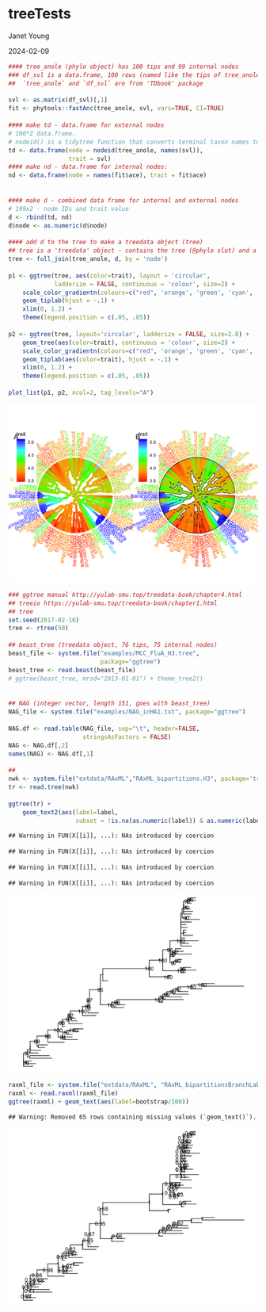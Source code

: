treeTests
================
Janet Young

2024-02-09

``` r
#### tree_anole (phylo object) has 100 tips and 99 internal nodes
### df_svl is a data.frame, 100 rows (named like the tips of tree_anole), 1 column ("svl")
##  `tree_anole` and `df_svl` are from 'TDbook' package

svl <- as.matrix(df_svl)[,1]
fit <- phytools::fastAnc(tree_anole, svl, vars=TRUE, CI=TRUE)

#### make td - data.frame for external nodes
# 100*2 data.frame.
# nodeid() is a tidytree function that converts terminal taxon names to a numeric node ID
td <- data.frame(node = nodeid(tree_anole, names(svl)),
                 trait = svl)
#### make nd - data.frame for internal nodes:
nd <- data.frame(node = names(fit$ace), trait = fit$ace)


#### make d - combined data frame for internal and external nodes
# 199x2 - node IDs and trait value
d <- rbind(td, nd)
d$node <- as.numeric(d$node)

#### add d to the tree to make a treedata object (tree)
## tree is a 'treedata' object - contains the tree (@phylo slot) and a 199*4 tibble generated from d (with an added TRUE/FALSE column called 'isTip')
tree <- full_join(tree_anole, d, by = 'node')

p1 <- ggtree(tree, aes(color=trait), layout = 'circular', 
             ladderize = FALSE, continuous = 'colour', size=2) +
    scale_color_gradientn(colours=c("red", 'orange', 'green', 'cyan', 'blue')) +
    geom_tiplab(hjust = -.1) + 
    xlim(0, 1.2) + 
    theme(legend.position = c(.05, .85)) 

p2 <- ggtree(tree, layout='circular', ladderize = FALSE, size=2.8) + 
    geom_tree(aes(color=trait), continuous = 'colour', size=2) +  
    scale_color_gradientn(colours=c("red", 'orange', 'green', 'cyan', 'blue')) +
    geom_tiplab(aes(color=trait), hjust = -.1) + 
    xlim(0, 1.2) + 
    theme(legend.position = c(.05, .85)) 

plot_list(p1, p2, ncol=2, tag_levels="A")    
```

![](treeTests_files/figure-gfm/unnamed-chunk-1-1.png)<!-- -->

``` r
### ggtree manual http://yulab-smu.top/treedata-book/chapter4.html
## treeio https://yulab-smu.top/treedata-book/chapter1.html
## tree
set.seed(2017-02-16)
tree <- rtree(50)

## beast_tree (treedata object, 76 tips, 75 internal nodes)
beast_file <- system.file("examples/MCC_FluA_H3.tree", 
                          package="ggtree")
beast_tree <- read.beast(beast_file)
# ggtree(beast_tree, mrsd="2013-01-01") + theme_tree2()


## NAG (integer vector, length 151, goes with beast_tree)
NAG_file <- system.file("examples/NAG_inHA1.txt", package="ggtree")

NAG.df <- read.table(NAG_file, sep="\t", header=FALSE, 
                     stringsAsFactors = FALSE)
NAG <- NAG.df[,2]
names(NAG) <- NAG.df[,1]

##
nwk <- system.file("extdata/RAxML","RAxML_bipartitions.H3", package='treeio')
tr <- read.tree(nwk)

ggtree(tr) + 
    geom_text2(aes(label=label, 
                   subset = !is.na(as.numeric(label)) & as.numeric(label) > 80))
```

    ## Warning in FUN(X[[i]], ...): NAs introduced by coercion

    ## Warning in FUN(X[[i]], ...): NAs introduced by coercion

    ## Warning in FUN(X[[i]], ...): NAs introduced by coercion

    ## Warning in FUN(X[[i]], ...): NAs introduced by coercion

![](treeTests_files/figure-gfm/ggtree%20example%20code-1.png)<!-- -->

``` r
raxml_file <- system.file("extdata/RAxML", "RAxML_bipartitionsBranchLabels.H3", package="treeio")
raxml <- read.raxml(raxml_file)
ggtree(raxml) + geom_text(aes(label=bootstrap/100))
```

    ## Warning: Removed 65 rows containing missing values (`geom_text()`).

![](treeTests_files/figure-gfm/unnamed-chunk-2-1.png)<!-- -->
